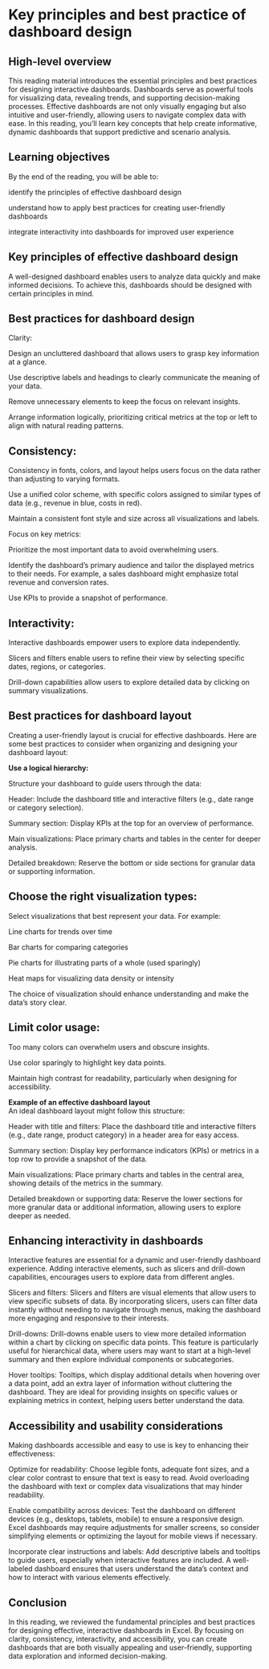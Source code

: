 # Key principles and best practice of dashboard design              
## High-level overview                   
This reading material introduces the essential principles and best practices for designing interactive dashboards. Dashboards serve as powerful tools for visualizing data, revealing trends, and supporting decision-making processes. Effective dashboards are not only visually engaging but also intuitive and user-friendly, allowing users to navigate complex data with ease. In this reading, you’ll learn key concepts that help create informative, dynamic dashboards that support predictive and scenario analysis.

## Learning objectives                              
By the end of the reading, you will be able to:

identify the principles of effective dashboard design

understand how to apply best practices for creating user-friendly dashboards

integrate interactivity into dashboards for improved user experience

## Key principles of effective dashboard design              
A well-designed dashboard enables users to analyze data quickly and make informed decisions. To achieve this, dashboards should be designed with certain principles in mind.

## Best practices for dashboard design                   
Clarity: 

Design an uncluttered dashboard that allows users to grasp key information at a glance.

Use descriptive labels and headings to clearly communicate the meaning of your data.

Remove unnecessary elements to keep the focus on relevant insights.

Arrange information logically, prioritizing critical metrics at the top or left to align with natural reading patterns.

## Consistency: 

Consistency in fonts, colors, and layout helps users focus on the data rather than adjusting to varying formats.

Use a unified color scheme, with specific colors assigned to similar types of data (e.g., revenue in blue, costs in red).

Maintain a consistent font style and size across all visualizations and labels.

Focus on key metrics: 

Prioritize the most important data to avoid overwhelming users.

Identify the dashboard’s primary audience and tailor the displayed metrics to their needs. For example, a sales dashboard might emphasize total revenue and conversion rates.

Use KPIs to provide a snapshot of performance.

## Interactivity: 

Interactive dashboards empower users to explore data independently.

Slicers and filters enable users to refine their view by selecting specific dates, regions, or categories.

Drill-down capabilities allow users to explore detailed data by clicking on summary visualizations.

## Best practices for dashboard layout                                     
Creating a user-friendly layout is crucial for effective dashboards. Here are some best practices to consider when organizing and designing your dashboard layout:

**Use a logical hierarchy:**

Structure your dashboard to guide users through the data:

Header: Include the dashboard title and interactive filters (e.g., date range or category selection).

Summary section: Display KPIs at the top for an overview of performance.

Main visualizations: Place primary charts and tables in the center for deeper analysis.

Detailed breakdown: Reserve the bottom or side sections for granular data or supporting information.

## Choose the right visualization types: 

Select visualizations that best represent your data. For example:

Line charts for trends over time

Bar charts for comparing categories

Pie charts for illustrating parts of a whole (used sparingly)

Heat maps for visualizing data density or intensity

The choice of visualization should enhance understanding and make the data’s story clear.

## Limit color usage: 

Too many colors can overwhelm users and obscure insights.

Use color sparingly to highlight key data points.

Maintain high contrast for readability, particularly when designing for accessibility.

**Example of an effective dashboard layout**                                     
An ideal dashboard layout might follow this structure:

Header with title and filters: Place the dashboard title and interactive filters (e.g., date range, product category) in a header area for easy access.

Summary section: Display key performance indicators (KPIs) or metrics in a top row to provide a snapshot of the data.

Main visualizations: Place primary charts and tables in the central area, showing details of the metrics in the summary.

Detailed breakdown or supporting data: Reserve the lower sections for more granular data or additional information, allowing users to explore deeper as needed.

## Enhancing interactivity in dashboards                               
Interactive features are essential for a dynamic and user-friendly dashboard experience. Adding interactive elements, such as slicers and drill-down capabilities, encourages users to explore data from different angles.

Slicers and filters: Slicers and filters are visual elements that allow users to view specific subsets of data. By incorporating slicers, users can filter data instantly without needing to navigate through menus, making the dashboard more engaging and responsive to their interests.

Drill-downs: Drill-downs enable users to view more detailed information within a chart by clicking on specific data points. This feature is particularly useful for hierarchical data, where users may want to start at a high-level summary and then explore individual components or subcategories.

Hover tooltips: Tooltips, which display additional details when hovering over a data point, add an extra layer of information without cluttering the dashboard. They are ideal for providing insights on specific values or explaining metrics in context, helping users better understand the data.

## Accessibility and usability considerations                         
Making dashboards accessible and easy to use is key to enhancing their effectiveness:

Optimize for readability: Choose legible fonts, adequate font sizes, and a clear color contrast to ensure that text is easy to read. Avoid overloading the dashboard with text or complex data visualizations that may hinder readability.

Enable compatibility across devices: Test the dashboard on different devices (e.g., desktops, tablets, mobile) to ensure a responsive design. Excel dashboards may require adjustments for smaller screens, so consider simplifying elements or optimizing the layout for mobile views if necessary.

Incorporate clear instructions and labels: Add descriptive labels and tooltips to guide users, especially when interactive features are included. A well-labeled dashboard ensures that users understand the data’s context and how to interact with various elements effectively.

## Conclusion             
In this reading, we reviewed the fundamental principles and best practices for designing effective, interactive dashboards in Excel. By focusing on clarity, consistency, interactivity, and accessibility, you can create dashboards that are both visually appealing and user-friendly, supporting data exploration and informed decision-making.

